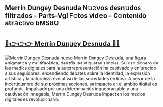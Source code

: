 ## Merrin Dungey Desnuda N𝚞𝚎vos desn𝚞dos filtr𝚊dos - Parts-VgI F𝚘tos vid𝚎o - C𝚘ntenido atr𝚊ctivo bMS8O

# <h2><a href="http://mb9enz9.tromn.icu/?c=Merrin+Dungey+Desnuda">🔗👉👉👉 Merrin Dungey Desnuda 🔗🔗</a></h2>

[![Merrin Dungey Desnuda nuevo](https://i.imgur.com/pEAQMta.gif)](http://mb9enz9.tromn.icu/?c=Merrin+Dungey+Desnuda)
Merrin Dungey Desnuda, una figura enigmática y multifacética, desafía las etiquetas simples. Su uso pionero de los medios digitales para la autorrepresentación ha cautivado y enfurecido a sus seguidores, encendiendo debates sobre la identidad, la expresión artística y la naturaleza evolutiva de las sociedades en línea. A pesar de la incertidumbre de sus próximas acciones, su impacto en el ámbito digital es profundo. Impulsado por una determinación inquebrantable y una cautivación innegable, Merrin Dungey Desnuda impact en los medios digitales es revolucionario.
